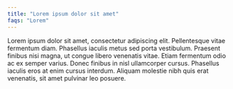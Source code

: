 ```yaml
---
title: "Lorem ipsum dolor sit amet"
faqs: "Lorem"
---
```


Lorem ipsum dolor sit amet, consectetur adipiscing elit. Pellentesque vitae
fermentum diam. Phasellus iaculis metus sed porta vestibulum. Praesent finibus
nisi magna, ut congue libero venenatis vitae. Etiam fermentum odio ac ex semper
varius. Donec finibus in nisl ullamcorper cursus. Phasellus iaculis eros at
enim cursus interdum. Aliquam molestie nibh quis erat venenatis, sit amet
pulvinar leo posuere.
